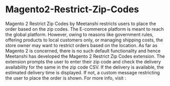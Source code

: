 # Magento2-Restrict-Zip-Codes
Magento 2 Restrict Zip Codes by Meetanshi restricts users to place the order based on the zip codes.  The E-commerce platform is meant to reach the global platform. However, owing to reasons like government rules, offering products to local customers only, or managing shipping costs, the store owner may want to restrict orders based on the location.  As far as Magento 2 is concerned, there is no such default functionality and hence Meetanshi has developed the Magento 2 Restrict Zip Codes extension.  The extension prompts the user to enter their zip code and check the delivery availability for the same in the zip code CSV. If the delivery is available, the estimated delivery time is displayed. If not, a custom message restricting the user to place the order is shown.  For more info, visit : 
